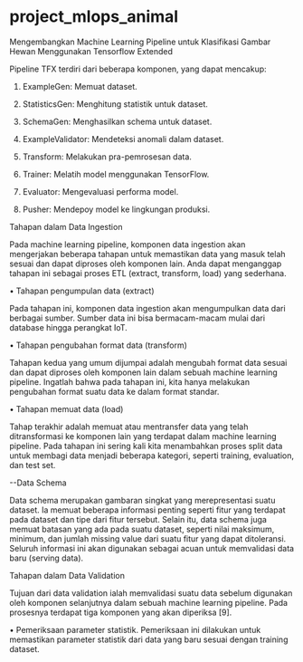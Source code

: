 # project_mlops_animal

Mengembangkan Machine Learning Pipeline untuk Klasifikasi Gambar Hewan Menggunakan Tensorflow Extended

Pipeline TFX terdiri dari beberapa komponen, yang dapat mencakup:

1. ExampleGen: Memuat dataset.

2. StatisticsGen: Menghitung statistik untuk dataset.

3. SchemaGen: Menghasilkan schema untuk dataset.

4. ExampleValidator: Mendeteksi anomali dalam dataset.

5. Transform: Melakukan pra-pemrosesan data.

6. Trainer: Melatih model menggunakan TensorFlow.

7. Evaluator: Mengevaluasi performa model.
  
8. Pusher: Mendepoy model ke lingkungan produksi.

Tahapan dalam Data Ingestion

 Pada machine learning pipeline, komponen data ingestion akan mengerjakan beberapa tahapan untuk memastikan data yang masuk telah sesuai dan dapat diproses oleh komponen lain. Anda dapat menganggap tahapan ini sebagai proses ETL (extract, transform, load) yang sederhana.

•	Tahapan pengumpulan data (extract)

   Pada tahapan ini, komponen data ingestion akan mengumpulkan data dari berbagai sumber. Sumber data ini bisa bermacam-macam mulai dari database hingga perangkat IoT.

•	Tahapan pengubahan format data (transform)

   Tahapan kedua yang umum dijumpai adalah mengubah format data sesuai dan dapat diproses oleh komponen lain dalam sebuah machine learning pipeline. Ingatlah bahwa pada tahapan ini, kita hanya melakukan pengubahan format suatu data ke dalam format standar.

•	Tahapan memuat data (load)

   Tahap terakhir adalah memuat atau mentransfer data yang telah ditransformasi ke komponen lain yang terdapat dalam machine learning pipeline. Pada tahapan ini sering kali kita menambahkan proses split data untuk membagi data menjadi beberapa kategori, seperti training, evaluation, dan test set.

--Data Schema

Data schema merupakan gambaran singkat yang merepresentasi suatu dataset. Ia memuat beberapa informasi penting seperti fitur yang terdapat pada dataset dan tipe dari fitur tersebut. Selain itu, data schema juga memuat batasan yang ada pada suatu dataset, seperti nilai maksimum, minimum, dan jumlah missing value dari suatu fitur yang dapat ditoleransi. Seluruh informasi ini akan digunakan sebagai acuan untuk memvalidasi data baru (serving data).

Tahapan dalam Data Validation

Tujuan dari data validation ialah memvalidasi suatu data sebelum digunakan oleh komponen selanjutnya dalam sebuah machine learning pipeline. Pada prosesnya terdapat tiga komponen yang akan diperiksa [9].

•	Pemeriksaan parameter statistik. Pemeriksaan ini dilakukan untuk memastikan parameter statistik dari data yang baru sesuai dengan training dataset.

